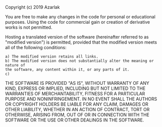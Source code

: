 Copyright (c) 2019 Azarlak

You are free to make any changes in the code for personal or educational purposes. 
Using the code for commercial gain or creation of derivative works is not permitted.

Hosting a translated version of the software (hereinafter referred to as "modified version")
is permitted, provided that the modified version meets all of the following conditions:

	a) The modified version retains all links.
	b) The modified version does not substantially alter the meaning or nature of
	the software, any content within it, or any parts of it.
	c) 

THE SOFTWARE IS PROVIDED "AS IS", WITHOUT WARRANTY OF ANY KIND, EXPRESS OR
IMPLIED, INCLUDING BUT NOT LIMITED TO THE WARRANTIES OF MERCHANTABILITY,
FITNESS FOR A PARTICULAR PURPOSE AND NONINFRINGEMENT. IN NO EVENT SHALL THE
AUTHORS OR COPYRIGHT HOLDERS BE LIABLE FOR ANY CLAIM, DAMAGES OR OTHER
LIABILITY, WHETHER IN AN ACTION OF CONTRACT, TORT OR OTHERWISE, ARISING FROM,
OUT OF OR IN CONNECTION WITH THE SOFTWARE OR THE USE OR OTHER DEALINGS IN THE
SOFTWARE.
